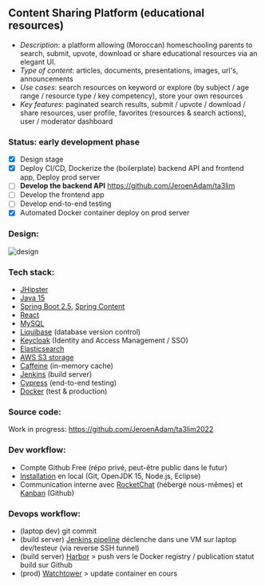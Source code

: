 ## Content Sharing Platform (educational resources)

 * *Description*: a platform allowing (Moroccan) homeschooling parents to search, submit, upvote, download or share educational resources via an elegant UI.
 * *Type of content*: articles, documents, presentations, images, url's, announcements
 * *Use cases*: search resources on keyword or explore (by subject / age range / resource type / key competency), store your own resources
 * *Key features*: paginated search results, submit / upvote / download / share resources, user profile, favorites (resources & search actions), user / moderator dashboard

### Status: early development phase

- [x] Design stage
- [x] Deploy CI/CD, Dockerize the (boilerplate) backend API and frontend app, Deploy prod server
- [ ] **Develop the backend API** https://github.com/JeroenAdam/ta3lim
- [ ] Develop the frontend app
- [ ] Develop end-to-end testing
- [x] Automated Docker container deploy on prod server

### Design:

![design](http://images.ctfassets.net/miz0cgjcqgye/4npYG5TiwIaNqk4ASIADAZ/4790d9a3fd092c41a2b5d334338c9955/ta3limnew.png)

### Tech stack:
 * [JHipster](https://www.jhipster.tech)
 * [Java 15](https://openjdk.java.net)
 * [Spring Boot 2.5](https://spring.io/projects/spring-boot), [Spring Content](https://paulcwarren.github.io/spring-content)
 * [React](https://reactjs.org)
 * [MySQL](https://www.mysql.com)
 * [Liquibase](https://www.liquibase.org) (database version control)
 * [Keycloak](https://www.keycloak.org) (Identity and Access Management / SSO)
 * [Elasticsearch](https://github.com/elastic/elasticsearch)
 * [AWS S3 storage](https://aws.amazon.com/s3)
 * [Caffeine](https://github.com/ben-manes/caffeine) (in-memory cache)
 * [Jenkins](https://jenkins.io) (build server)
 * [Cypress](https://www.cypress.io) (end-to-end testing)
 * [Docker](https://www.docker.com) (test & production)

###  Source code:

Work in progress: https://github.com/JeroenAdam/ta3lim2022

### Dev workflow:
 * Compte Github Free (répo privé, peut-être public dans le futur)
 * [Installation](https://www.jhipster.tech/installation) en local (Git, OpenJDK 15, Node.js, Eclipse)
 * Communication interne avec [RocketChat](https://rocket.chat) (hébergé nous-mêmes) et [Kanban](https://github.com/JeroenAdam/Content-sharing-platform/projects/1) (Github)

### Devops workflow:
 * (laptop dev) git commit
 * (build server) [Jenkins pipeline](https://github.com/JeroenAdam/ta3alama/blob/master/Jenkinsfile) déclenche dans une VM sur laptop dev/testeur (via reverse SSH tunnel)
 * (build server) [Harbor](https://goharbor.io) > push vers le Docker registry / publication statut build sur Github
 * (prod) [Watchtower](https://github.com/containrrr/watchtower) > update container en cours
